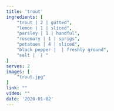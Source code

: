 ```yaml
---
title: 'trout'
ingredients: [
    "trout | 2 | gutted",
    "lemon | 1 | sliced",
    "parsley | 1 | handful",
    "rosemary | 1 | sprigs",
    "potatoes | 4 | sliced",
    "black pepper |  | freshly ground",
    "salt |  | "
]
serves: 2
images: [
    "trout.jpg"
]
link: ""
video: ""
date: '2020-01-02'
---
```


